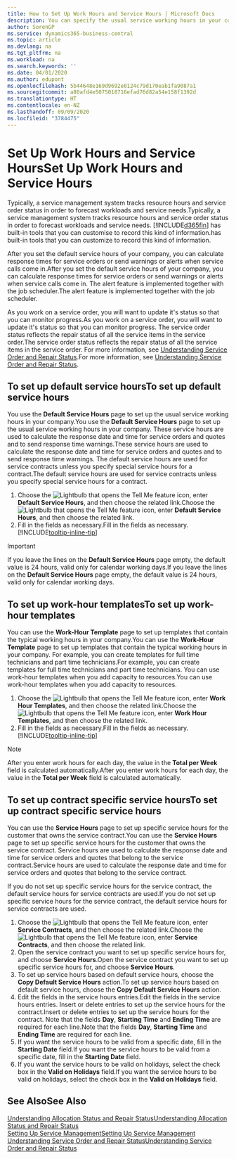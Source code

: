 ```yaml
---
title: How to Set Up Work Hours and Service Hours | Microsoft Docs
description: You can specify the usual service working hours in your company. These service hours are used to calculate the response date and time for service orders and quotes, and to send response time warnings.
author: SorenGP
ms.service: dynamics365-business-central
ms.topic: article
ms.devlang: na
ms.tgt_pltfrm: na
ms.workload: na
ms.search.keywords: ''
ms.date: 04/01/2020
ms.author: edupont
ms.openlocfilehash: 5b44648e169d9692e0124c79d170eab1fa9087a1
ms.sourcegitcommit: a80afd4e5075018716efad76d82a54e158f1392d
ms.translationtype: HT
ms.contentlocale: en-NZ
ms.lasthandoff: 09/09/2020
ms.locfileid: "3784475"
---
```

# <a name="set-up-work-hours-and-service-hours"></a><span data-ttu-id="512a5-104">Set Up Work Hours and Service Hours</span><span class="sxs-lookup"><span data-stu-id="512a5-104">Set Up Work Hours and Service Hours</span></span>
<span data-ttu-id="512a5-105">Typically, a service management system tracks resource hours and service order status in order to forecast workloads and service needs.</span><span class="sxs-lookup"><span data-stu-id="512a5-105">Typically, a service management system tracks resource hours and service order status in order to forecast workloads and service needs.</span></span> [!INCLUDE[d365fin](includes/d365fin_md.md)] <span data-ttu-id="512a5-106">has built-in tools that you can customise to record this kind of information.</span><span class="sxs-lookup"><span data-stu-id="512a5-106">has built-in tools that you can customize to record this kind of information.</span></span>  
  
<span data-ttu-id="512a5-107">After you set the default service hours of your company, you can calculate response times for service orders or send warnings or alerts when service calls come in.</span><span class="sxs-lookup"><span data-stu-id="512a5-107">After you set the default service hours of your company, you can calculate response times for service orders or send warnings or alerts when service calls come in.</span></span> <span data-ttu-id="512a5-108">The alert feature is implemented together with the job scheduler.</span><span class="sxs-lookup"><span data-stu-id="512a5-108">The alert feature is implemented together with the job scheduler.</span></span>   
  
<span data-ttu-id="512a5-109">As you work on a service order, you will want to update it's status so that you can monitor progress.</span><span class="sxs-lookup"><span data-stu-id="512a5-109">As you work on a service order, you will want to update it's status so that you can monitor progress.</span></span> <span data-ttu-id="512a5-110">The service order status reflects the repair status of all the service items in the service order.</span><span class="sxs-lookup"><span data-stu-id="512a5-110">The service order status reflects the repair status of all the service items in the service order.</span></span> <span data-ttu-id="512a5-111">For more information, see [Understanding Service Order and Repair Status](service-order-repair-status.md).</span><span class="sxs-lookup"><span data-stu-id="512a5-111">For more information, see [Understanding Service Order and Repair Status](service-order-repair-status.md).</span></span> 

## <a name="to-set-up-default-service-hours"></a><span data-ttu-id="512a5-112">To set up default service hours</span><span class="sxs-lookup"><span data-stu-id="512a5-112">To set up default service hours</span></span>  
<span data-ttu-id="512a5-113">You use the **Default Service Hours** page to set up the usual service working hours in your company.</span><span class="sxs-lookup"><span data-stu-id="512a5-113">You use the **Default Service Hours** page to set up the usual service working hours in your company.</span></span> <span data-ttu-id="512a5-114">These service hours are used to calculate the response date and time for service orders and quotes and to send response time warnings.</span><span class="sxs-lookup"><span data-stu-id="512a5-114">These service hours are used to calculate the response date and time for service orders and quotes and to send response time warnings.</span></span> <span data-ttu-id="512a5-115">The default service hours are used for service contracts unless you specify special service hours for a contract.</span><span class="sxs-lookup"><span data-stu-id="512a5-115">The default service hours are used for service contracts unless you specify special service hours for a contract.</span></span>  
  
1. <span data-ttu-id="512a5-116">Choose the ![Lightbulb that opens the Tell Me feature](media/ui-search/search_small.png "Tell me what you want to do") icon, enter **Default Service Hours**, and then choose the related link.</span><span class="sxs-lookup"><span data-stu-id="512a5-116">Choose the ![Lightbulb that opens the Tell Me feature](media/ui-search/search_small.png "Tell me what you want to do") icon, enter **Default Service Hours**, and then choose the related link.</span></span>  
2. <span data-ttu-id="512a5-117">Fill in the fields as necessary.</span><span class="sxs-lookup"><span data-stu-id="512a5-117">Fill in the fields as necessary.</span></span> [!INCLUDE[tooltip-inline-tip](includes/tooltip-inline-tip_md.md)]  
  
> [!IMPORTANT]  
>  <span data-ttu-id="512a5-118">If you leave the lines on the **Default Service Hours** page empty, the default value is 24 hours, valid only for calendar working days.</span><span class="sxs-lookup"><span data-stu-id="512a5-118">If you leave the lines on the **Default Service Hours** page empty, the default value is 24 hours, valid only for calendar working days.</span></span>  
  
## <a name="to-set-up-work-hour-templates"></a><span data-ttu-id="512a5-119">To set up work-hour templates</span><span class="sxs-lookup"><span data-stu-id="512a5-119">To set up work-hour templates</span></span>
<span data-ttu-id="512a5-120">You can use the **Work-Hour Template** page to set up templates that contain the typical working hours in your company.</span><span class="sxs-lookup"><span data-stu-id="512a5-120">You can use the **Work-Hour Template** page to set up templates that contain the typical working hours in your company.</span></span> <span data-ttu-id="512a5-121">For example, you can create templates for full time technicians and part time technicians.</span><span class="sxs-lookup"><span data-stu-id="512a5-121">For example, you can create templates for full time technicians and part time technicians.</span></span> <span data-ttu-id="512a5-122">You can use work-hour templates when you add capacity to resources.</span><span class="sxs-lookup"><span data-stu-id="512a5-122">You can use work-hour templates when you add capacity to resources.</span></span>  
  
1. <span data-ttu-id="512a5-123">Choose the ![Lightbulb that opens the Tell Me feature](media/ui-search/search_small.png "Tell me what you want to do") icon, enter **Work Hour Templates**, and then choose the related link.</span><span class="sxs-lookup"><span data-stu-id="512a5-123">Choose the ![Lightbulb that opens the Tell Me feature](media/ui-search/search_small.png "Tell me what you want to do") icon, enter **Work Hour Templates**, and then choose the related link.</span></span>  
2. <span data-ttu-id="512a5-124">Fill in the fields as necessary.</span><span class="sxs-lookup"><span data-stu-id="512a5-124">Fill in the fields as necessary.</span></span> [!INCLUDE[tooltip-inline-tip](includes/tooltip-inline-tip_md.md)]  
  
> [!Note]
> <span data-ttu-id="512a5-125">After you enter work hours for each day, the value in the **Total per Week** field is calculated automatically.</span><span class="sxs-lookup"><span data-stu-id="512a5-125">After you enter work hours for each day, the value in the **Total per Week** field is calculated automatically.</span></span>  

## <a name="to-set-up-contract-specific-service-hours"></a><span data-ttu-id="512a5-126">To set up contract specific service hours</span><span class="sxs-lookup"><span data-stu-id="512a5-126">To set up contract specific service hours</span></span>  
<span data-ttu-id="512a5-127">You can use the **Service Hours** page to set up specific service hours for the customer that owns the service contract.</span><span class="sxs-lookup"><span data-stu-id="512a5-127">You can use the **Service Hours** page to set up specific service hours for the customer that owns the service contract.</span></span> <span data-ttu-id="512a5-128">Service hours are used to calculate the response date and time for service orders and quotes that belong to the service contract.</span><span class="sxs-lookup"><span data-stu-id="512a5-128">Service hours are used to calculate the response date and time for service orders and quotes that belong to the service contract.</span></span>  
  
<span data-ttu-id="512a5-129">If you do not set up specific service hours for the service contract, the default service hours for service contracts are used.</span><span class="sxs-lookup"><span data-stu-id="512a5-129">If you do not set up specific service hours for the service contract, the default service hours for service contracts are used.</span></span>  
  
1. <span data-ttu-id="512a5-130">Choose the ![Lightbulb that opens the Tell Me feature](media/ui-search/search_small.png "Tell me what you want to do") icon, enter **Service Contracts**, and then choose the related link.</span><span class="sxs-lookup"><span data-stu-id="512a5-130">Choose the ![Lightbulb that opens the Tell Me feature](media/ui-search/search_small.png "Tell me what you want to do") icon, enter **Service Contracts**, and then choose the related link.</span></span>  
2. <span data-ttu-id="512a5-131">Open the service contract you want to set up specific service hours for, and choose **Service Hours**.</span><span class="sxs-lookup"><span data-stu-id="512a5-131">Open the service contract you want to set up specific service hours for, and choose **Service Hours**.</span></span>  
4. <span data-ttu-id="512a5-132">To set up service hours based on default service hours, choose the **Copy Default Service Hours** action.</span><span class="sxs-lookup"><span data-stu-id="512a5-132">To set up service hours based on default service hours, choose the **Copy Default Service Hours** action.</span></span>  
5. <span data-ttu-id="512a5-133">Edit the fields in the service hours entries.</span><span class="sxs-lookup"><span data-stu-id="512a5-133">Edit the fields in the service hours entries.</span></span> <span data-ttu-id="512a5-134">Insert or delete entries to set up the service hours for the contract.</span><span class="sxs-lookup"><span data-stu-id="512a5-134">Insert or delete entries to set up the service hours for the contract.</span></span> <span data-ttu-id="512a5-135">Note that the fields **Day**, **Starting Time** and **Ending Time** are required for each line.</span><span class="sxs-lookup"><span data-stu-id="512a5-135">Note that the fields **Day**, **Starting Time** and **Ending Time** are required for each line.</span></span>  
6. <span data-ttu-id="512a5-136">If you want the service hours to be valid from a specific date, fill in the **Starting Date** field.</span><span class="sxs-lookup"><span data-stu-id="512a5-136">If you want the service hours to be valid from a specific date, fill in the **Starting Date** field.</span></span>  
7. <span data-ttu-id="512a5-137">If you want the service hours to be valid on holidays, select the check box in the **Valid on Holidays** field.</span><span class="sxs-lookup"><span data-stu-id="512a5-137">If you want the service hours to be valid on holidays, select the check box in the **Valid on Holidays** field.</span></span>  

## <a name="see-also"></a><span data-ttu-id="512a5-138">See Also</span><span class="sxs-lookup"><span data-stu-id="512a5-138">See Also</span></span>  
[<span data-ttu-id="512a5-139">Understanding Allocation Status and Repair Status</span><span class="sxs-lookup"><span data-stu-id="512a5-139">Understanding Allocation Status and Repair Status</span></span>](service-allocation-status-and-repair-status.md)  
[<span data-ttu-id="512a5-140">Setting Up Service Management</span><span class="sxs-lookup"><span data-stu-id="512a5-140">Setting Up Service Management</span></span>](service-setup-service.md)  
[<span data-ttu-id="512a5-141">Understanding Service Order and Repair Status</span><span class="sxs-lookup"><span data-stu-id="512a5-141">Understanding Service Order and Repair Status</span></span>](service-order-repair-status.md)  
